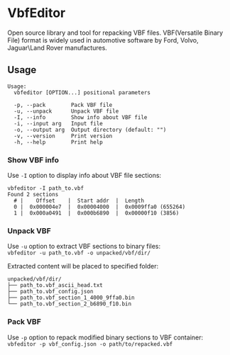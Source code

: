 # VbfEditor

Open source library and tool for repacking VBF files.
VBF(Versatile Binary File) format is widely used in automotive software by Ford,
Volvo, Jaguar\Land Rover manufactures.   

## Usage
```
Usage:
  vbfeditor [OPTION...] positional parameters

  -p, --pack        Pack VBF file
  -u, --unpack      Unpack VBF file
  -I, --info        Show info about VBF file
  -i, --input arg   Input file
  -o, --output arg  Output directory (default: "")
  -v, --version     Print version
  -h, --help        Print help
```

### Show VBF info
Use `-I` option to display info about VBF file sections:  
```
vbfeditor -I path_to.vbf 
Found 2 sections
  # |    Offset    |  Start addr  |  Length 
  0 |  0x000004e7  |  0x00004000  |  0x0009ffa0 (655264)
  1 |  0x000a0491  |  0x000b6890  |  0x00000f10 (3856)
```

### Unpack VBF

Use `-u` option to extract VBF sections to binary files:  
`vbfeditor -u path_to.vbf -o unpacked/vbf/dir/`  

Extracted content will be placed to specified folder:
```
unpacked/vbf/dir/
├── path_to.vbf_ascii_head.txt
├── path_to.vbf_config.json
├── path_to.vbf_section_1_4000_9ffa0.bin
└── path_to.vbf_section_2_b6890_f10.bin
```

### Pack VBF 
Use `-p` option to repack modified binary sections to VBF container:  
`vbfeditor -p vbf_config.json -o path/to/repacked.vbf`
